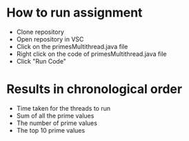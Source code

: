 # How to run assignment
- Clone repository
- Open repository in VSC
- Click on the primesMultithread.java file 
- Right click on the code of primesMultithread.java file
- Click "Run Code"

# Results in chronological order
- Time taken for the threads to run
- Sum of all the prime values
- The number of prime values
- The top 10 prime values

 
